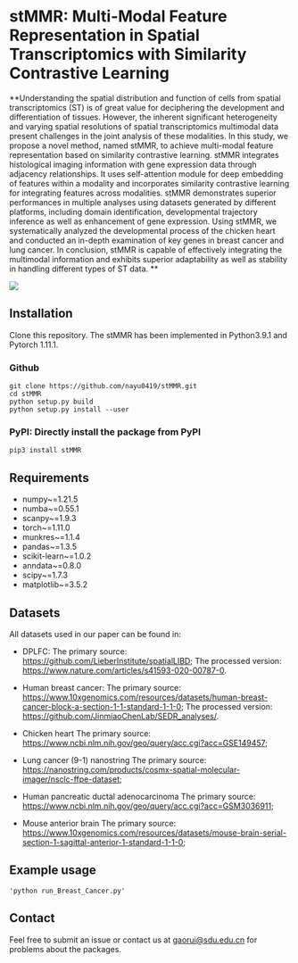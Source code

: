 # stMMR: Multi-Modal Feature Representation in Spatial Transcriptomics with Similarity Contrastive Learning


**Understanding the spatial distribution and function of cells from spatial transcriptomics (ST) is of great value for deciphering the development and differentiation of tissues. However, the inherent significant heterogeneity and varying spatial resolutions of spatial transcriptomics multimodal data present challenges in the joint analysis of these modalities. In this study, we propose a novel method, named stMMR, to achieve multi-modal feature representation based on similarity contrastive learning. stMMR integrates histological imaging information with gene expression data through adjacency relationships. It uses self-attention module for deep embedding of features within a modality and incorporates similarity contrastive learning for integrating features across modalities. stMMR demonstrates superior performances in multiple analyses using datasets generated by different platforms, including domain identification, developmental trajectory inference as well as enhancement of gene expression. Using stMMR, we systematically analyzed the developmental process of the chicken heart and conducted an in-depth examination of key genes in breast cancer and lung cancer. In conclusion, stMMR is capable of effectively integrating the multimodal information and exhibits superior adaptability as well as stability in handling different types of ST data. **


![](https://github.com/nayu0419/stMMR/blob/main/overview.png)

## Installation

Clone this repository. The stMMR has been implemented in Python3.9.1 and Pytorch 1.11.1.
### Github
```
git clone https://github.com/nayu0419/stMMR.git
cd stMMR
python setup.py build
python setup.py install --user
```
### PyPI: Directly install the package from PyPI
```
pip3 install stMMR
```


## Requirements
* numpy~=1.21.5
* numba~=0.55.1
* scanpy~=1.9.3
* torch~=1.11.0
* munkres~=1.1.4
* pandas~=1.3.5
* scikit-learn~=1.0.2
* anndata~=0.8.0
* scipy~=1.7.3
* matplotlib~=3.5.2

## Datasets
All datasets used in our paper can be found in:

* DPLFC: 
The primary source: https://github.com/LieberInstitute/spatialLIBD; 
The processed version: https://www.nature.com/articles/s41593-020-00787-0.

* Human breast cancer: 
The primary source: https://www.10xgenomics.com/resources/datasets/human-breast-cancer-block-a-section-1-1-standard-1-1-0; 
The processed version: https://github.com/JinmiaoChenLab/SEDR_analyses/.

* Chicken heart
The primary source: https://www.ncbi.nlm.nih.gov/geo/query/acc.cgi?acc=GSE149457;

* Lung cancer (9-1) nanostring
The primary source: https://nanostring.com/products/cosmx-spatial-molecular-imager/nsclc-ffpe-dataset;

* Human pancreatic ductal adenocarcinoma
The primary source: https://www.ncbi.nlm.nih.gov/geo/query/acc.cgi?acc=GSM3036911;

* Mouse anterior brain
The primary source: https://www.10xgenomics.com/resources/datasets/mouse-brain-serial-section-1-sagittal-anterior-1-standard-1-1-0;




## Example usage

```
'python run_Breast_Cancer.py'
```

## Contact
Feel free to submit an issue or contact us at gaorui@sdu.edu.cn for problems about the packages.


